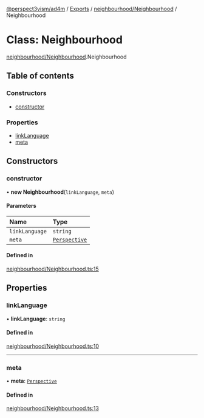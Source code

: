 [@perspect3vism/ad4m](../README.md) / [Exports](../modules.md) / [neighbourhood/Neighbourhood](../modules/neighbourhood_Neighbourhood.md) / Neighbourhood

# Class: Neighbourhood

[neighbourhood/Neighbourhood](../modules/neighbourhood_Neighbourhood.md).Neighbourhood

## Table of contents

### Constructors

- [constructor](neighbourhood_Neighbourhood.Neighbourhood.md#constructor)

### Properties

- [linkLanguage](neighbourhood_Neighbourhood.Neighbourhood.md#linklanguage)
- [meta](neighbourhood_Neighbourhood.Neighbourhood.md#meta)

## Constructors

### constructor

• **new Neighbourhood**(`linkLanguage`, `meta`)

#### Parameters

| Name | Type |
| :------ | :------ |
| `linkLanguage` | `string` |
| `meta` | [`Perspective`](perspectives_Perspective.Perspective.md) |

#### Defined in

[neighbourhood/Neighbourhood.ts:15](https://github.com/perspect3vism/ad4m/blob/d9ddd7e2/core/src/neighbourhood/Neighbourhood.ts#L15)

## Properties

### linkLanguage

• **linkLanguage**: `string`

#### Defined in

[neighbourhood/Neighbourhood.ts:10](https://github.com/perspect3vism/ad4m/blob/d9ddd7e2/core/src/neighbourhood/Neighbourhood.ts#L10)

___

### meta

• **meta**: [`Perspective`](perspectives_Perspective.Perspective.md)

#### Defined in

[neighbourhood/Neighbourhood.ts:13](https://github.com/perspect3vism/ad4m/blob/d9ddd7e2/core/src/neighbourhood/Neighbourhood.ts#L13)
